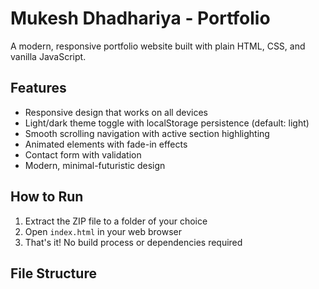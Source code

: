 # Mukesh Dhadhariya - Portfolio

A modern, responsive portfolio website built with plain HTML, CSS, and vanilla JavaScript.

## Features

- Responsive design that works on all devices
- Light/dark theme toggle with localStorage persistence (default: light)
- Smooth scrolling navigation with active section highlighting
- Animated elements with fade-in effects
- Contact form with validation
- Modern, minimal-futuristic design

## How to Run

1. Extract the ZIP file to a folder of your choice
2. Open `index.html` in your web browser
3. That's it! No build process or dependencies required

## File Structure
